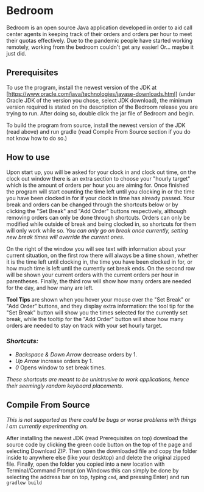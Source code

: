 # Bedroom
Bedroom is an open source Java application developed in order to aid call center agents 
in keeping track of their orders and orders per hour to meet their quotas effectively.
Due to the pandemic people have started working remotely, working from the bedroom couldn't
get any easier! Or... maybe it just did.

## Prerequisites
To use the program, install the newest version of the JDK at [https://www.oracle.com/java/technologies/javase-downloads.html]
(under Oracle JDK of the version you chose, select JDK download), the minimum version required is stated on the description 
of the Bedroom release you are trying to run. After doing so, double click the jar file of Bedroom and begin.

To build the program from source, install the newest version of the JDK (read above) and run gradle (read Compile From Source
section if you do not know how to do so.)

## How to use
Upon start up, you will be asked for your clock in and clock out time, on the clock out window there is an extra section to choose
your "hourly target" which is the amount of orders per hour you are aiming for. Once finished the program will start counting the time
left until you clocking in or the time you have been clocked in for if your clock in time has already passed. Your break and orders 
can be changed through the shortcuts below or by clicking the "Set Break" and "Add Order" buttons respectively, although removing
orders can only be done through shortcuts. Orders can only be modified while outside of break and being clocked in, so shortcuts 
for them will only work while so. _You can only go on break once currently, setting new break times will override the current ones._

On the right of the window you will see text with information about your current situation, on the first row there will always be a
time shown, whether it is the time left until clocking in, the time you have been clocked in for, or how much time is left until 
the currently set break ends. On the second row will be shown your current orders with the current orders per hour in parentheses.
Finally, the third row will show how many orders are needed for the day, and how many are left. 

**Tool Tips** are shown when you hover your mouse over the "Set Break" or "Add Order" buttons, and they display extra information:
the tool tip for the "Set Break" button will show you the times selected for the currently set break, while the tooltip for the
"Add Order" button will show how many orders are needed to stay on track with your set hourly target.

### _Shortcuts:_
* _Backspace & Down Arrow_ decrease orders by 1.
* _Up Arrow_ increase orders by 1.
* _0_ Opens window to set break times.

_These shortcuts are meant to be unintrusive to work applications,
hence their seemingly random keyboard placements._

## Compile From Source
_This is not supported as there could be bugs or worse problems with things i am currently experimenting on._

After installing the newest JDK (read Prerequisites on top) download the source code by clicking the green code button on the top
of the page and selecting Download ZIP. Then open the downloaded file and copy the folder inside to anywhere else (like your
desktop) and delete the original zipped file. Finally, open the folder you copied into a new location with Terminal/Command Prompt 
(on Windows this can simply be done by selecting the address bar on top, typing ```cmd```, and pressing Enter) and run ```gradlew build```
